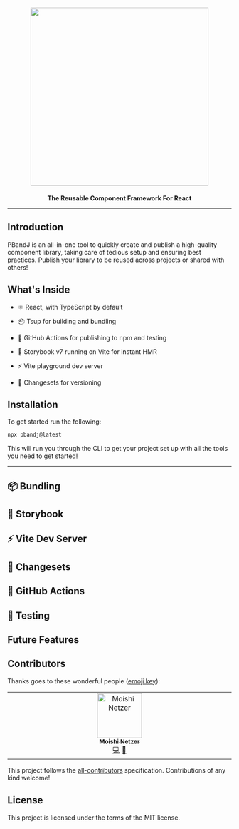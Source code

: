 <h1 align="center"><img src="https://raw.githubusercontent.com/moishinetzer/PBandJ/main/public/logo.png" width="400px" /></h1>

<p align="center">
  <b>The Reusable Component Framework For React</b>
</p>

---

## Introduction

PBandJ is an all-in-one tool to quickly create and publish a high-quality component library, taking care of tedious setup and ensuring best practices. Publish your library to be reused across projects or shared with others!

## What's Inside

- ⚛️ React, with TypeScript by default

- 📦 Tsup for building and bundling

- 🤖 GitHub Actions for publishing to npm and testing

- 📕 Storybook v7 running on Vite for instant HMR

- ⚡ Vite playground dev server

- 🦋 Changesets for versioning

## Installation

To get started run the following:

```sh
npx pbandj@latest
```

This will run you through the CLI to get your project set up with all the tools you need to get started!

---

## 📦 Bundling

## 📕 Storybook

## ⚡ Vite Dev Server

## 🦋 Changesets

## 🤖 GitHub Actions

## 🧪 Testing

## Future Features

## Contributors

Thanks goes to these wonderful people ([emoji key](https://allcontributors.org/docs/en/emoji-key)):

<!-- ALL-CONTRIBUTORS-LIST:START - Do not remove or modify this section -->
<!-- prettier-ignore-start -->
<!-- markdownlint-disable -->
<table>
  <tbody>
    <tr>
      <td align="center" valign="top" width="14.28%"><a href="http://mnetzer.com"><img src="https://avatars.githubusercontent.com/u/11411486?v=4?s=100" width="100px;" alt="Moishi Netzer"/><br /><sub><b>Moishi Netzer</b></sub></a><br /><a href="https://github.com/moishinetzer/PBandJ/commits?author=moishinetzer" title="Code">💻</a> <a href="https://github.com/moishinetzer/PBandJ/commits?author=moishinetzer" title="Documentation">📖</a></td>
    </tr>
  </tbody>
</table>

<!-- markdownlint-restore -->
<!-- prettier-ignore-end -->

<!-- ALL-CONTRIBUTORS-LIST:END -->

This project follows the [all-contributors](https://github.com/all-contributors/all-contributors) specification. Contributions of any kind welcome!

## License

This project is licensed under the terms of the MIT license.
